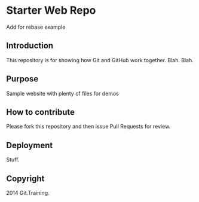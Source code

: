 # Starter Web Repo

Add for rebase example

## Introduction

This repository is for showing how Git and GitHub work together.  Blah.  Blah.

## Purpose

Sample website with plenty of files for demos

## How to contribute

Please fork this repository and then issue Pull Requests for review.

## Deployment

Stuff.

## Copyright

2014 Git.Training.



